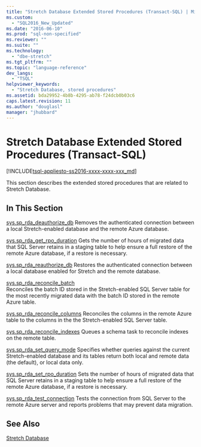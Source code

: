 ```yaml
---
title: "Stretch Database Extended Stored Procedures (Transact-SQL) | Microsoft Docs"
ms.custom: 
  - "SQL2016_New_Updated"
ms.date: "2016-06-10"
ms.prod: "sql-non-specified"
ms.reviewer: ""
ms.suite: ""
ms.technology: 
  - "dbe-stretch"
ms.tgt_pltfrm: ""
ms.topic: "language-reference"
dev_langs: 
  - "TSQL"
helpviewer_keywords: 
  - "Stretch Database, stored procedures"
ms.assetid: bda29952-4b8b-4295-ab78-f24dcb0b03c6
caps.latest.revision: 11
ms.author: "douglasl"
manager: "jhubbard"
---
```

# Stretch Database Extended Stored Procedures (Transact-SQL)
[!INCLUDE[tsql-appliesto-ss2016-xxxx-xxxx-xxx_md](../../../database-engine/includes/tsql-appliesto-ss2016-xxxx-xxxx-xxx-md.md)]

 This section describes the extended stored procedures that are related to Stretch Database.  
  
## In This Section  
[sys.sp_rda_deauthorize_db](../../../relational-databases/reference/system-stored-procedures/sys.sp-rda-deauthorize-db-transact-sql.md) 
Removes the authenticated connection between a local Stretch-enabled database and the remote Azure database.

[sys.sp_rda_get_rpo_duration](../../../relational-databases/reference/system-stored-procedures/sys.sp-rda-get-rpo-duration-transact-sql.md)
  Gets the number of hours of migrated data that SQL Server retains in a staging table to help ensure a full restore of the remote Azure database, if a restore is necessary.
  
 [sys.sp_rda_reauthorize_db](../../../relational-databases/reference/system-stored-procedures/sys.sp-rda-reauthorize-db-transact-sql.md) 
 Restores the authenticated connection between a local database enabled for Stretch and the remote database.
  
 [sys.sp_rda_reconcile_batch](../../../relational-databases/reference/system-stored-procedures/sys.sp-rda-reconcile-batch-transact-sql.md)  
 Reconciles the batch ID stored in the Stretch-enabled SQL Server table for the most recently migrated data with the batch ID stored in the remote Azure table. 
 
[sys.sp_rda_reconcile_columns](../../../relational-databases/reference/system-stored-procedures/sys.sp-rda-reconcile-columns-transact-sql.md) 
 Reconciles the columns in the remote Azure table to the columns in the the Stretch-enabled SQL Server table.
 
 [sys.sp_rda_reconcile_indexes](../../../relational-databases/reference/system-stored-procedures/sys.sp-rda-reconcile-indexes-transact-sql.md) 
 Queues a schema task to reconcile indexes on the remote table.
 
 [sys.sp_rda_set_query_mode](../../../relational-databases/reference/system-stored-procedures/sys.sp-rda-set-query-mode-transact-sql.md) 
 Specifies whether queries against the current Stretch-enabled database and its tables return both local and remote data (the default), or local data only.
 
 [sys.sp_rda_set_rpo_duration](../../../relational-databases/reference/system-stored-procedures/sys.sp-rda-set-rpo-duration-transact-sql.md)
 Sets the number of hours of migrated data that SQL Server retains in a staging table to help ensure a full restore of the remote Azure database, if a restore is necessary.
 
 [sys.sp_rda_test_connection](../../../relational-databases/reference/system-stored-procedures/sys.sp-rda-test-connection-transact-sql.md) 
 Tests the connection from SQL Server to the remote Azure server and reports problems that may prevent data migration.
 
## See Also  
 [Stretch Database](../../../sql-server/stretch-database/stretch-database.md)  
  
  